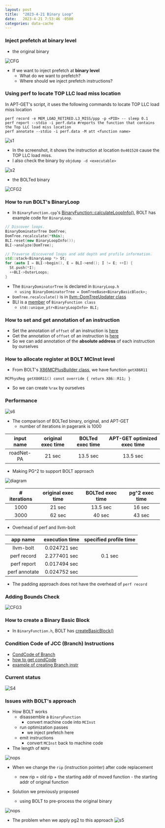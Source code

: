 ```yaml
---
layout: post
title:  "2023-4-21 Binary Loop"
date:   2023-4-21 7:53:46 -0500
categories: data-cache
---
```

### Inject prefetch at binary level
- the original binary

![CFG](/assets/2023-04-21/pr_orig_cfg1.png)

- If we want to inject prefetch at <strong>binary level</strong>
  + What do we want to prefetch?
  + Where should we inject prefetch instructions?

### Using perf to locate TOP LLC load miss location
In APT-GET's script, it uses the following commands to locate TOP LLC load miss location
```shell
perf record -e MEM_LOAD_RETIRED.L3_MISS/ppp -p <PID> -- sleep 0.1
perf report --stdio -i perf.data #reports the function that contains the Top LLC load miss location
perf annotate --stdio -i perf.data -M att <function name>
```
![s1](/assets/2023-04-21/s1.png)
- In the screenshot, it shows the instruction at location `0x401520` cause the TOP LLC load miss.
- I also check the binary by `objdump -d <executable>`

![s2](/assets/2023-04-21/s2.png)



- the BOLTed binary

![CFG2](/assets/2023-04-21/pr_orig_cfg2.png)


### How to run BOLT's BinaryLoop 
- In `BinaryFunction.cpp`'s [BinaryFunction::calculateLoopInfo()](https://github.com/upenn-acg/BOLT/blob/pg2/func-reloc/bolt/lib/Core/BinaryFunction.cpp#L4015), BOLT has example code for `BinaryLoop`.

```cpp
// Discover loops.
BinaryDominatorTree DomTree;
DomTree.recalculate(*this);
BLI.reset(new BinaryLoopInfo());
BLI->analyze(DomTree);

// Traverse discovered loops and add depth and profile information.
std::stack<BinaryLoop *> St;
for (auto I = BLI->begin(), E = BLI->end(); I != E; ++I) {
  St.push(*I);
  ++BLI->OuterLoops;
}
```

- The `BinaryDominatorTree` is declared in `BinaryLoop.h` 
    + `using BinaryDominatorTree = DomTreeBase<BinaryBasicBlock>;`
- `DomTree.recalculate()` is in [llvm::DomTreeUpdater class](https://llvm.org/doxygen/classllvm_1_1DomTreeUpdater.html#a16573be9dccc430b2f944e78cd54373e)
- BLI is a [member](https://github.com/upenn-acg/BOLT/blob/pg2/func-reloc/bolt/include/bolt/Core/BinaryFunction.h#L251) of `BinaryFunction class`
    + `std::unique_ptr<BinaryLoopInfo> BLI;`

### How to set and get annotation of an instruction
- Set the annotation of `offset` of an instruction is [here](https://github.com/upenn-acg/BOLT/blob/pg2/func-reloc/bolt/lib/Core/BinaryFunction.cpp#L1409)
- Get the annotation of `offset` of an instruction is [here](https://github.com/upenn-acg/BOLT/blob/main/bolt/lib/Core/BinaryEmitter.cpp#L470)
- So we can add annotation of the <strong>absolute address</strong> of each instruction by ourselves


### How to allocate register at BOLT MCInst level
- From BOLT's [X86MCPlusBuilder class](https://github.com/upenn-acg/BOLT/blob/pg2/func-reloc/bolt/lib/Target/X86/X86MCPlusBuilder.cpp#L3225), we have function `getX86R11`
```
MCPhysReg getX86R11() const override { return X86::R11; }
```
- So we can create `%rax` by ourselves



### Performance
![s6](/assets/2023-04-21/s6.png)

- The comparison of BOLTed binary, original, and APT-GET
  + number of iterations in pagerank is 1000

| input name |	original exec time  | BOLTed exec time | APT-GET optimized exec time |
|:---:|:---:|:---:| :---:|
| roadNet-PA | 21 sec | 13.5 sec | 13.5 sec | 


- Making PG^2 to support BOLT approach

![diagram](/assets/2023-04-11/diagram.png)

| # iterations |	original exec time  | BOLTed exec time | pg^2 exec time |
|:---:|:---:|:---:| :---:|
| 1000 | 21 sec | 13.5 sec | 16 sec | 
| 3000 | 62 sec | 40 sec | 43 sec | 

- Overhead of perf and llvm-bolt

| app name |	execution time  | specified profile time | 
|:---:|:---:|:---:|
| llvm-bolt | 0.024721 sec |  | 
| perf record | 2.277401 sec | 0.1 sec | 
| perf report | 0.017494 sec |  | 
| perf annotate | 0.024752 sec |  | 

- The padding approach does not have the overhead of `perf record`

### Adding Bounds Check
![CFG3](/assets/2023-04-21/pr_orig_cfg3.png)

### How to create a Binary Basic Block
- In `BinaryFunction.h`, BOLT has [createBasicBlock()](https://github.com/upenn-acg/BOLT/blob/pg2/func-reloc/bolt/include/bolt/Core/BinaryFunction.h#L1507)

### Condition Code of JCC (Branch) Instructions
- [CondCode of Branch](https://github.com/upenn-acg/BOLT/blob/pg2/func-reloc/llvm/lib/Target/X86/MCTargetDesc/X86BaseInfo.h#L296)
- [how to get condCode](https://github.com/upenn-acg/BOLT/blob/pg2/func-reloc/bolt/lib/Target/X86/X86MCPlusBuilder.cpp#L375)
- [example of creating Branch instr](https://github.com/upenn-acg/BOLT/blob/pg2/func-reloc/bolt/lib/Target/X86/X86MCPlusBuilder.cpp#L2848)

### Current status
![S4](/assets/2023-04-21/S4.png)


### Issues with BOLT's approach
- How BOLT works
  + disassemble a `BinaryFunction`
    * convert machine code into `MCInst`
  + run optimization passes
    * we inject prefetch here
  + emit instructions 
    * convert `MCInst` back to machine code
- The length of `NOP`s

![nops](/assets/2023-04-12/s2.png)

- When we change the `rip` (instruction pointer) after code replacement
  + new rip = old rip + the starting addr of moved function - the starting addr of original function

- Solution we previously proposed
  + using BOLT to pre-process the original binary

![nops](/assets/2023-04-12/s4.png)

- The problem when we apply pg2 to this approach
![s5](/assets/2023-04-21/s5.png)
